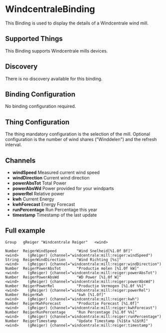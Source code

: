 # WindcentraleBinding

This Binding is used to display the details of a Windcentrale wind mill. 

## Supported Things

This Binding supports Windcentrale mills devices.

## Discovery

There is no discovery available for this binding.

## Binding Configuration

No binding configuration required.

## Thing Configuration

The thing mandatory configuration is the selection of the mill.
Optional configuration is the number of wind shares ("Winddelen") and the refresh interval.

## Channels

- **windSpeed** Measured current wind speed 
- **windDirection** Current wind direction
- **powerAbsTot** Total Power
- **powerAbsWd** Power provided for your windparts
- **powerRel** Relative power
- **kwh** Current Energy
- **kwhForecast** Energy Forecast
- **runPercentage** Run Percentage this year
- **timestamp** Timestamp of the last update


## Full example
```
Group   gReiger "Windcentrale Reiger"   <wind>

Number  ReigerWindSpeed         "Wind Snelheid[%1.0f Bf]"         <wind>    (gReiger) {channel="windcentrale:mill:reiger:windSpeed")
String  ReigerWindDirection     "Wind Richting [%s]"              <wind>    (gReiger) {channel="windcentrale:mill:reiger:windDirection")
Number  ReigerPowerAbsTot       "Productie molen [%1.0f kW]"      <wind>    (gReiger) {channel="windcentrale:mill:reiger:powerAbsTot")
Number  ReigerPowerAbsWd        "WD Power [%1.0f W]"              <wind>    (gReiger) {channel="windcentrale:mill:reiger:powerAbsWd")
Number  ReigerPowerRel          "Productie Vermogen [%1.0f %%]"   <wind>    (gReiger) {channel="windcentrale:mill:reiger:powerRel")
Number  ReigerKwh               "kwh [%1.0f]"                     <wind>    (gReiger) {channel="windcentrale:mill:reiger:kwh")
Number  ReigerKwhForecast       "Productie Forecast [%1.0f]"      <wind>    (gReiger) {channel="windcentrale:mill:reiger:kwhForecast")
Number  ReigerRunPercentage     "Run Percentage [%1.0f %%]"       <wind>    (gReiger) {channel="windcentrale:mill:reiger:runPercentage")
Number  ReigerTimestamp         "Update Timestamp [%1$ta %1$tR]"  <wind>    (gReiger) {channel="windcentrale:mill:reiger:timestamp")

```